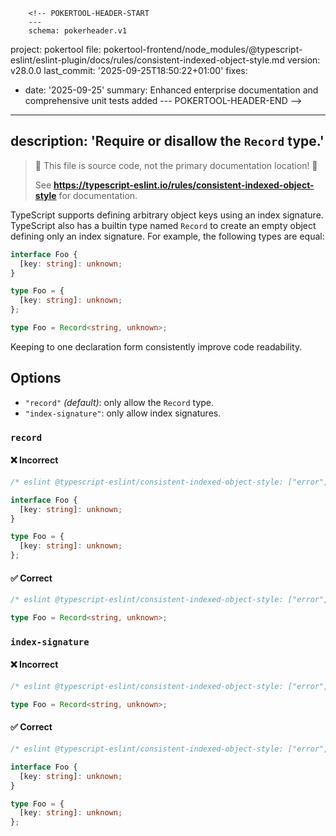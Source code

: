         <!-- POKERTOOL-HEADER-START
        ---
        schema: pokerheader.v1
project: pokertool
file: pokertool-frontend/node_modules/@typescript-eslint/eslint-plugin/docs/rules/consistent-indexed-object-style.md
version: v28.0.0
last_commit: '2025-09-25T18:50:22+01:00'
fixes:
- date: '2025-09-25'
  summary: Enhanced enterprise documentation and comprehensive unit tests added
        ---
        POKERTOOL-HEADER-END -->
---
description: 'Require or disallow the `Record` type.'
---

> 🛑 This file is source code, not the primary documentation location! 🛑
>
> See **https://typescript-eslint.io/rules/consistent-indexed-object-style** for documentation.

TypeScript supports defining arbitrary object keys using an index signature. TypeScript also has a builtin type named `Record` to create an empty object defining only an index signature. For example, the following types are equal:

```ts
interface Foo {
  [key: string]: unknown;
}

type Foo = {
  [key: string]: unknown;
};

type Foo = Record<string, unknown>;
```

Keeping to one declaration form consistently improve code readability.

## Options

- `"record"` _(default)_: only allow the `Record` type.
- `"index-signature"`: only allow index signatures.

### `record`

<!--tabs-->

#### ❌ Incorrect

```ts
/* eslint @typescript-eslint/consistent-indexed-object-style: ["error", "record"] */

interface Foo {
  [key: string]: unknown;
}

type Foo = {
  [key: string]: unknown;
};
```

#### ✅ Correct

```ts
/* eslint @typescript-eslint/consistent-indexed-object-style: ["error", "record"] */

type Foo = Record<string, unknown>;
```

### `index-signature`

<!--tabs-->

#### ❌ Incorrect

```ts
/* eslint @typescript-eslint/consistent-indexed-object-style: ["error", "index-signature"] */

type Foo = Record<string, unknown>;
```

#### ✅ Correct

```ts
/* eslint @typescript-eslint/consistent-indexed-object-style: ["error", "index-signature"] */

interface Foo {
  [key: string]: unknown;
}

type Foo = {
  [key: string]: unknown;
};
```

